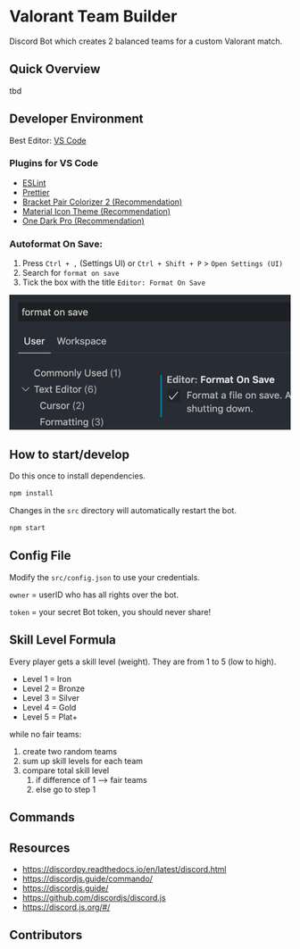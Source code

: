 # Valorant Team Builder

Discord Bot which creates 2 balanced teams for a custom Valorant match.

## Quick Overview

tbd

## Developer Environment

Best Editor: [VS Code](https://code.visualstudio.com/)

### Plugins for VS Code

- [ESLint](https://marketplace.visualstudio.com/items?itemName=dbaeumer.vscode-eslint)
- [Prettier](https://marketplace.visualstudio.com/items?itemName=esbenp.prettier-vscode)
- [Bracket Pair Colorizer 2 (Recommendation)](https://marketplace.visualstudio.com/items?itemName=CoenraadS.bracket-pair-colorizer-2)
- [Material Icon Theme (Recommendation)](https://marketplace.visualstudio.com/items?itemName=PKief.material-icon-theme)
- [One Dark Pro (Recommendation)](https://marketplace.visualstudio.com/items?itemName=zhuangtongfa.Material-theme)

### Autoformat On Save:

1. Press `Ctrl + ,` (Settings UI) or `Ctrl + Shift + P` > `Open Settings (UI)`
2. Search for `format on save`
3. Tick the box with the title `Editor: Format On Save`

![Format on Save](images/format-on-save.png)

## How to start/develop

Do this once to install dependencies.

```bash
npm install
```

Changes in the `src` directory will automatically restart the bot.

```bash
npm start
```

## Config File

Modify the `src/config.json` to use your credentials.

`owner` = userID who has all rights over the bot.

`token` = your secret Bot token, you should never share!

## Skill Level Formula

Every player gets a skill level (weight). They are from 1 to 5 (low to high).

- Level 1 = Iron
- Level 2 = Bronze
- Level 3 = Silver
- Level 4 = Gold
- Level 5 = Plat+

while no fair teams:

1. create two random teams
2. sum up skill levels for each team
3. compare total skill level
   1. if difference of 1 --> fair teams
   2. else go to step 1

## Commands

## Resources

- https://discordpy.readthedocs.io/en/latest/discord.html
- https://discordjs.guide/commando/
- https://discordjs.guide/
- https://github.com/discordjs/discord.js
- https://discord.js.org/#/

## Contributors
